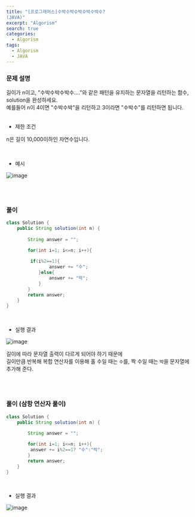 ```yaml
---
title: "[프로그래머스]수박수박수박수박수박수?
(JAVA)"
excerpt: "Algorism"
search: true
categories: 
  - Algorism
tags: 
  - Algorism
  - JAVA
---
```


### 문제 설명

길이가 n이고, "수박수박수박수...."와 같은 패턴을 유지하는 문자열을 리턴하는 함수, solution을 완성하세요.<br> 예를들어 n이 4이면 "수박수박"을 리턴하고 3이라면 "수박수"를 리턴하면 됩니다.<br><br>

- 제한 조건 

n은 길이 10,000이하인 자연수입니다.<br>



<br>

- 예시 

![image](https://user-images.githubusercontent.com/73421820/116888726-c237a380-ac66-11eb-9479-703556c71db3.png)


<br><br>


### 풀이

```java
class Solution {
    public String solution(int n) {
        
        String answer = "";

        for(int i=1; i<=n; i++){
           
         if(i%2==1){
                answer += "수";
            }else{
                answer += "박";
            } 
        }
        return answer;
    }
}
```

<br>

- 실행 결과

![image](https://user-images.githubusercontent.com/73421820/116888792-d54a7380-ac66-11eb-95a8-35b1f3990097.png)
<br>


길이에 따라 문자열 출력이 다르게 되어야 하기 때문에<br>
길이만큼 반복해 복합 연산자를 이용해 홀 수일 때는 `수`를, 짝 수일 때는 `박`을 문자열에 추가해 준다. <br>


<br>
<br>



### 풀이 (삼항 연산자 풀이)

```java
class Solution {
    public String solution(int n) {
        
        String answer = "";

        for(int i=1; i<=n; i++){
         answer += i%2==1? "수":"박";
        }
        return answer;
    }
}
```

<br>

- 실행 결과

![image](https://user-images.githubusercontent.com/73421820/116888957-02972180-ac67-11eb-9b7a-7d7a0b592b5e.png)

<br><br>

